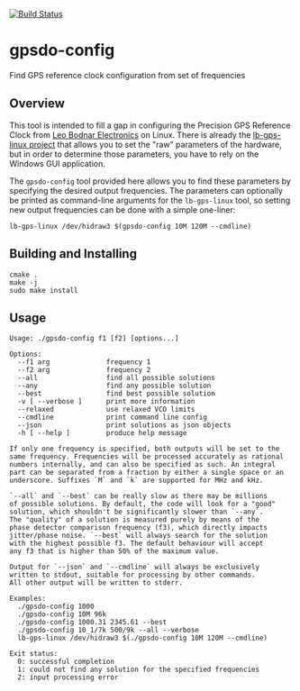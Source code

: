  [![Build Status](https://travis-ci.com/mhx/gpsdo-config.svg?branch=master)](https://travis-ci.com/mhx/gpsdo-config)

# gpsdo-config

Find GPS reference clock configuration from set of frequencies

## Overview

This tool is intended to fill a gap in configuring the Precision GPS Reference
Clock from [Leo Bodnar Electronics](http://www.leobodnar.com/) on Linux. There
is already the [lb-gps-linux project](https://github.com/simontheu/lb-gps-linux)
that allows you to set the "raw" parameters of the hardware, but in order to
determine those parameters, you have to rely on the Windows GUI application.

The `gpsdo-config` tool provided here allows you to find these parameters by
specifying the desired output frequencies. The parameters can optionally be
printed as command-line arguments for the `lb-gps-linux` tool, so setting new
output frequencies can be done with a simple one-liner:

```
lb-gps-linux /dev/hidraw3 $(gpsdo-config 10M 120M --cmdline)
```

## Building and Installing

```
cmake .
make -j
sudo make install
```

## Usage

```
Usage: ./gpsdo-config f1 [f2] [options...]

Options:
  --f1 arg              frequency 1
  --f2 arg              frequency 2
  --all                 find all possible solutions
  --any                 find any possible solution
  --best                find best possible solution
  -v [ --verbose ]      print more information
  --relaxed             use relaxed VCO limits
  --cmdline             print command line config
  --json                print solutions as json objects
  -h [ --help ]         produce help message

If only one frequency is specified, both outputs will be set to the
same frequency. Frequencies will be processed accurately as rational
numbers internally, and can also be specified as such. An integral
part can be separated from a fraction by either a single space or an
underscore. Suffixes `M` and `k` are supported for MHz and kHz.

`--all` and `--best` can be really slow as there may be millions
of possible solutions. By default, the code will look for a "good"
solution, which shouldn't be significantly slower than `--any`.
The "quality" of a solution is measured purely by means of the
phase detector comparison frequency (f3), which directly impacts
jitter/phase noise. `--best` will always search for the solution
with the highest possible f3. The default behaviour will accept
any f3 that is higher than 50% of the maximum value.

Output for `--json` and `--cmdline` will always be exclusively
written to stdout, suitable for processing by other commands.
All other output will be written to stderr.

Examples:
  ./gpsdo-config 1000
  ./gpsdo-config 10M 96k
  ./gpsdo-config 1000.31 2345.61 --best
  ./gpsdo-config 10_1/7k 500/9k --all --verbose
  lb-gps-linux /dev/hidraw3 $(./gpsdo-config 10M 120M --cmdline)

Exit status:
  0: successful completion
  1: could not find any solution for the specified frequencies
  2: input processing error
```
